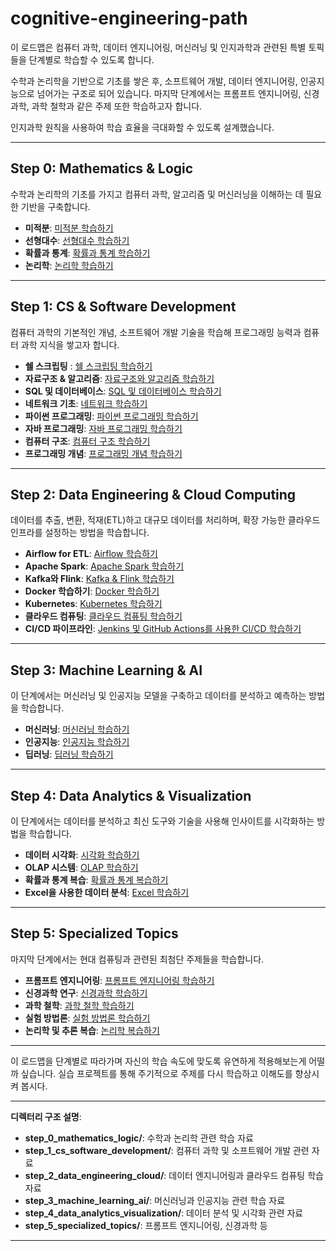 # cognitive-engineering-path

이 로드맵은 컴퓨터 과학, 데이터 엔지니어링, 머신러닝 및 인지과학과 관련된 특별 토픽들을 단계별로 학습할 수 있도록 합니다.

수학과 논리학을 기반으로 기초를 쌓은 후, 소프트웨어 개발, 데이터 엔지니어링, 인공지능으로 넘어가는 구조로 되어 있습니다. 마지막 단계에서는 프롬프트 엔지니어링, 신경과학, 과학 철학과 같은 주제 또한 학습하고자 합니다.

인지과학 원칙을 사용하여 학습 효율을 극대화할 수 있도록 설계했습니다.

---

## Step 0: **Mathematics & Logic**
수학과 논리학의 기초를 가지고 컴퓨터 과학, 알고리즘 및 머신러닝을 이해하는 데 필요한 기반을 구축합니다.

- **미적분**: [미적분 학습하기](https://github.com/username/calculus)
- **선형대수**: [선형대수 학습하기](https://github.com/username/linear-algebra)
- **확률과 통계**: [확률과 통계 학습하기](https://github.com/username/probability-statistics)
- **논리학**: [논리학 학습하기](https://github.com/username/logic)

---

## Step 1: **CS & Software Development**
컴퓨터 과학의 기본적인 개념, 소프트웨어 개발 기술을 학습해 프로그래밍 능력과 컴퓨터 과학 지식을 쌓고자 합니다.

- **쉘 스크립팅** : [쉘 스크립팅 학습하기](https://github.com/allenkang92/shell-scripting-starter.git)
- **자료구조 & 알고리즘**: [자료구조와 알고리즘 학습하기](https://github.com/username/data-structures-algorithms)
- **SQL 및 데이터베이스**: [SQL 및 데이터베이스 학습하기](https://github.com/username/sql-db)
- **네트워크 기초**: [네트워크 학습하기](https://github.com/username/networking)
- **파이썬 프로그래밍**: [파이썬 프로그래밍 학습하기](https://github.com/username/python-programming)
- **자바 프로그래밍**: [자바 프로그래밍 학습하기](https://github.com/username/java)
- **컴퓨터 구조**: [컴퓨터 구조 학습하기](https://github.com/username/computer-architecture)
- **프로그래밍 개념**: [프로그래밍 개념 학습하기](https://github.com/username/programming-concepts)

---

## Step 2: **Data Engineering & Cloud Computing**
데이터를 추출, 변환, 적재(ETL)하고 대규모 데이터를 처리하며, 확장 가능한 클라우드 인프라를 설정하는 방법을 학습합니다.

- **Airflow for ETL**: [Airflow 학습하기](https://github.com/username/airflow-etl)
- **Apache Spark**: [Apache Spark 학습하기](https://github.com/username/apache-spark)
- **Kafka와 Flink**: [Kafka & Flink 학습하기](https://github.com/username/kafka-flink)
- **Docker 학습하기**: [Docker 학습하기](https://github.com/username/docker)
- **Kubernetes**: [Kubernetes 학습하기](https://github.com/username/kubernetes)
- **클라우드 컴퓨팅**: [클라우드 컴퓨팅 학습하기](https://github.com/username/cloud-computing)
- **CI/CD 파이프라인**: [Jenkins 및 GitHub Actions를 사용한 CI/CD 학습하기](https://github.com/username/cicd-pipelines)

---

## Step 3: **Machine Learning & AI**
이 단계에서는 머신러닝 및 인공지능 모델을 구축하고 데이터를 분석하고 예측하는 방법을 학습합니다.

- **머신러닝**: [머신러닝 학습하기](https://github.com/username/machine-learning)
- **인공지능**: [인공지능 학습하기](https://github.com/username/artificial-intelligence)
- **딥러닝**: [딥러닝 학습하기](https://github.com/username/deep-learning)

---

## Step 4: **Data Analytics & Visualization**
이 단계에서는 데이터를 분석하고 최신 도구와 기술을 사용해 인사이트를 시각화하는 방법을 학습합니다.

- **데이터 시각화**: [시각화 학습하기](https://github.com/username/visualization-projects)
- **OLAP 시스템**: [OLAP 학습하기](https://github.com/username/olap-systems)
- **확률과 통계 복습**: [확률과 통계 복습하기](https://github.com/username/probability-statistics)
- **Excel을 사용한 데이터 분석**: [Excel 학습하기](https://github.com/username/excel-analysis)

---

## Step 5: **Specialized Topics**
마지막 단계에서는 현대 컴퓨팅과 관련된 최첨단 주제들을 학습합니다.

- **프롬프트 엔지니어링**: [프롬프트 엔지니어링 학습하기](https://github.com/username/prompt-engineering)
- **신경과학 연구**: [신경과학 학습하기](https://github.com/username/neuroscience)
- **과학 철학**: [과학 철학 학습하기](https://github.com/username/philosophy)
- **실험 방법론**: [실험 방법론 학습하기](https://github.com/username/experimentation)
- **논리학 및 추론 복습**: [논리학 복습하기](https://github.com/username/logic)

---

이 로드맵을 단계별로 따라가며 자신의 학습 속도에 맞도록 유연하게 적용해보는게 어떨까 싶습니다. 실습 프로젝트를 통해 주기적으로 주제를 다시 학습하고 이해도를 향상시켜 봅시다.

--- 
**디렉터리 구조 설명**:
- **step_0_mathematics_logic/**: 수학과 논리학 관련 학습 자료
- **step_1_cs_software_development/**: 컴퓨터 과학 및 소프트웨어 개발 관련 자료
- **step_2_data_engineering_cloud/**: 데이터 엔지니어링과 클라우드 컴퓨팅 학습 자료
- **step_3_machine_learning_ai/**: 머신러닝과 인공지능 관련 학습 자료
- **step_4_data_analytics_visualization/**: 데이터 분석 및 시각화 관련 자료
- **step_5_specialized_topics/**: 프롬프트 엔지니어링, 신경과학 등

---

